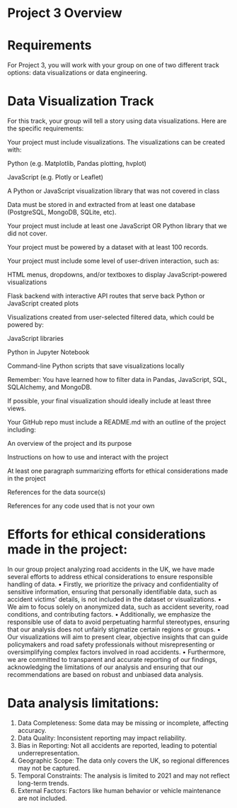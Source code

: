# Project 3 Overview
# Requirements
For Project 3, you will work with your group on one of two different track options: data visualizations or data engineering.

# Data Visualization Track
For this track, your group will tell a story using data visualizations. Here are the specific requirements:

Your project must include visualizations. The visualizations can be created with:

Python (e.g. Matplotlib, Pandas plotting, hvplot)

JavaScript (e.g. Plotly or Leaflet)

A Python or JavaScript visualization library that was not covered in class

Data must be stored in and extracted from at least one database (PostgreSQL, MongoDB, SQLite, etc).

Your project must include at least one JavaScript OR Python library that we did not cover.

Your project must be powered by a dataset with at least 100 records.

Your project must include some level of user-driven interaction, such as:

HTML menus, dropdowns, and/or textboxes to display JavaScript-powered visualizations

Flask backend with interactive API routes that serve back Python or JavaScript created plots

Visualizations created from user-selected filtered data, which could be powered by:

JavaScript libraries

Python in Jupyter Notebook

Command-line Python scripts that save visualizations locally

Remember: You have learned how to filter data in Pandas, JavaScript, SQL, SQLAlchemy, and MongoDB.

If possible, your final visualization should ideally include at least three views.

Your GitHub repo must include a README.md with an outline of the project including:

An overview of the project and its purpose

Instructions on how to use and interact with the project

At least one paragraph summarizing efforts for ethical considerations made in the project

References for the data source(s)

References for any code used that is not your own

# Efforts for ethical considerations made in the project:
In our group project analyzing road accidents in the UK, we have made several efforts to address ethical considerations to ensure responsible handling of data. 
•	Firstly, we prioritize the privacy and confidentiality of sensitive information, ensuring that personally identifiable data, such as accident victims' details, is not included in the dataset or visualizations. 
•	We aim to focus solely on anonymized data, such as accident severity, road conditions, and contributing factors. 
•	Additionally, we emphasize the responsible use of data to avoid perpetuating harmful stereotypes, ensuring that our analysis does not unfairly stigmatize certain regions or groups. 
•	Our visualizations will aim to present clear, objective insights that can guide policymakers and road safety professionals without misrepresenting or oversimplifying complex factors involved in road accidents. 
•	Furthermore, we are committed to transparent and accurate reporting of our findings, acknowledging the limitations of our analysis and ensuring that our recommendations are based on robust and unbiased data analysis.

# Data analysis limitations:
1.	Data Completeness: Some data may be missing or incomplete, affecting accuracy.
2.	Data Quality: Inconsistent reporting may impact reliability.
3.	Bias in Reporting: Not all accidents are reported, leading to potential underrepresentation.
4.	Geographic Scope: The data only covers the UK, so regional differences may not be captured.
5.	Temporal Constraints: The analysis is limited to 2021 and may not reflect long-term trends.
6.	External Factors: Factors like human behavior or vehicle maintenance are not included.


